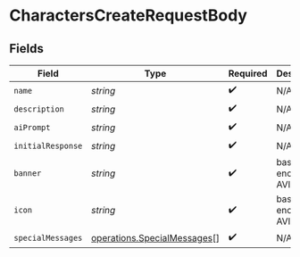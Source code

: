 # CharactersCreateRequestBody


## Fields

| Field                                                                      | Type                                                                       | Required                                                                   | Description                                                                | Example                                                                    |
| -------------------------------------------------------------------------- | -------------------------------------------------------------------------- | -------------------------------------------------------------------------- | -------------------------------------------------------------------------- | -------------------------------------------------------------------------- |
| `name`                                                                     | *string*                                                                   | :heavy_check_mark:                                                         | N/A                                                                        |                                                                            |
| `description`                                                              | *string*                                                                   | :heavy_check_mark:                                                         | N/A                                                                        |                                                                            |
| `aiPrompt`                                                                 | *string*                                                                   | :heavy_check_mark:                                                         | N/A                                                                        |                                                                            |
| `initialResponse`                                                          | *string*                                                                   | :heavy_check_mark:                                                         | N/A                                                                        |                                                                            |
| `banner`                                                                   | *string*                                                                   | :heavy_check_mark:                                                         | base64-encoded AVIF image                                                  | AAAAbx                                                                     |
| `icon`                                                                     | *string*                                                                   | :heavy_check_mark:                                                         | base64-encoded AVIF image                                                  | AAAAbx                                                                     |
| `specialMessages`                                                          | [operations.SpecialMessages](../../models/operations/specialmessages.md)[] | :heavy_check_mark:                                                         | N/A                                                                        |                                                                            |